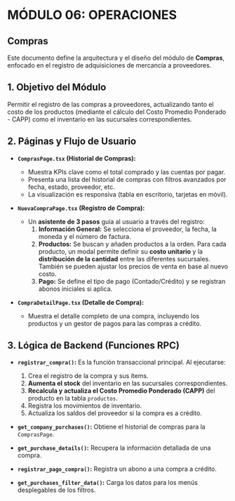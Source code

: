 # MÓDULO 06: OPERACIONES
## Compras

Este documento define la arquitectura y el diseño del módulo de **Compras**, enfocado en el registro de adquisiciones de mercancía a proveedores.

## 1. Objetivo del Módulo

Permitir el registro de las compras a proveedores, actualizando tanto el costo de los productos (mediante el cálculo del Costo Promedio Ponderado - CAPP) como el inventario en las sucursales correspondientes.

## 2. Páginas y Flujo de Usuario

-   **`ComprasPage.tsx` (Historial de Compras):**
    -   Muestra KPIs clave como el total comprado y las cuentas por pagar.
    -   Presenta una lista del historial de compras con filtros avanzados por fecha, estado, proveedor, etc.
    -   La visualización es responsiva (tabla en escritorio, tarjetas en móvil).

-   **`NuevaCompraPage.tsx` (Registro de Compra):**
    -   Un **asistente de 3 pasos** guía al usuario a través del registro:
        1.  **Información General:** Se selecciona el proveedor, la fecha, la moneda y el número de factura.
        2.  **Productos:** Se buscan y añaden productos a la orden. Para cada producto, un modal permite definir su **costo unitario** y la **distribución de la cantidad** entre las diferentes sucursales. También se pueden ajustar los precios de venta en base al nuevo costo.
        3.  **Pago:** Se define el tipo de pago (Contado/Crédito) y se registran abonos iniciales si aplica.

-   **`CompraDetailPage.tsx` (Detalle de Compra):**
    -   Muestra el detalle completo de una compra, incluyendo los productos y un gestor de pagos para las compras a crédito.

## 3. Lógica de Backend (Funciones RPC)

-   **`registrar_compra()`:** Es la función transaccional principal. Al ejecutarse:
    1.  Crea el registro de la compra y sus ítems.
    2.  **Aumenta el stock** del inventario en las sucursales correspondientes.
    3.  **Recalcula y actualiza el Costo Promedio Ponderado (CAPP)** del producto en la tabla `productos`.
    4.  Registra los movimientos de inventario.
    5.  Actualiza los saldos del proveedor si la compra es a crédito.

-   **`get_company_purchases()`:** Obtiene el historial de compras para la `ComprasPage`.
-   **`get_purchase_details()`:** Recupera la información detallada de una compra.
-   **`registrar_pago_compra()`:** Registra un abono a una compra a crédito.
-   **`get_purchases_filter_data()`:** Carga los datos para los menús desplegables de los filtros.
